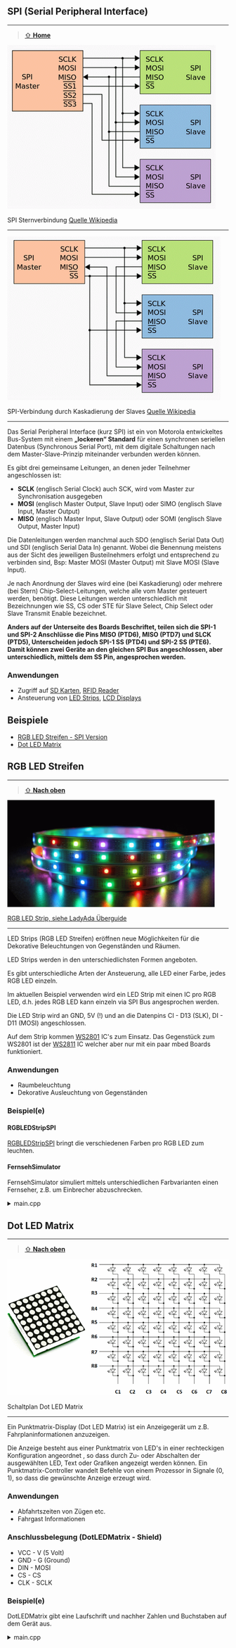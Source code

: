 ## SPI (Serial Peripheral Interface)
***

> [⇧ **Home**](https://github.com/iotkitv3/intro)

![](https://raw.githubusercontent.com/iotkitv3/intro/main/images/SPI.png)

SPI Sternverbindung [Quelle Wikipedia](http://de.wikipedia.org/wiki/Serial_Peripheral_Interface)

- - -

![](https://raw.githubusercontent.com/iotkitv3/intro/main/images/SPI2.png) 

SPI-Verbindung durch Kaskadierung der Slaves [Quelle Wikipedia](http://de.wikipedia.org/wiki/Serial_Peripheral_Interface) 

- - -

Das Serial Peripheral Interface (kurz SPI) ist ein von Motorola entwickeltes Bus-System mit einem **„lockeren“ Standard** für einen synchronen seriellen Datenbus (Synchronous Serial Port), mit dem digitale Schaltungen nach dem Master-Slave-Prinzip miteinander verbunden werden können.

Es gibt drei gemeinsame Leitungen, an denen jeder Teilnehmer angeschlossen ist:

*   **SCLK** (englisch Serial Clock) auch SCK, wird vom Master zur Synchronisation ausgegeben
*   **MOSI** (englisch Master Output, Slave Input) oder SIMO (englisch Slave Input, Master Output)
*   **MISO** (englisch Master Input, Slave Output) oder SOMI (englisch Slave Output, Master Input)

Die Datenleitungen werden manchmal auch SDO (englisch Serial Data Out) und SDI (englisch Serial Data In) genannt. Wobei die Benennung meistens aus der Sicht des jeweiligen Busteilnehmers erfolgt und entsprechend zu verbinden sind, Bsp: Master MOSI (Master Output) mit Slave MOSI (Slave Input).

Je nach Anordnung der Slaves wird eine (bei Kaskadierung) oder mehrere (bei Stern) Chip-Select-Leitungen, welche alle vom Master gesteuert werden, benötigt. Diese Leitungen werden unterschiedlich mit Bezeichnungen wie SS, CS oder STE für Slave Select, Chip Select oder Slave Transmit Enable bezeichnet.

**Anders auf der Unterseite des Boards Beschriftet, teilen sich die SPI-1 und SPI-2 Anschlüsse die Pins MISO (PTD6), MISO (PTD7) und SLCK (PTD5), Unterscheiden jedoch SPI-1 SS (PTD4) und SPI-2 SS (PTE6). Damit können zwei Geräte an den gleichen SPI Bus angeschlossen, aber unterschiedlich, mittels dem SS Pin, angesprochen werden.** 

### Anwendungen 

*   Zugriff auf [SD Karten](http://de.wikipedia.org/wiki/SD-Karte), [RFID Reader](http://de.wikipedia.org/wiki/RFID)
*   Ansteuerung von [LED Strips](https://os.mbed.com/components/Pololu-Addressable-RGB-LED-Strip/), [LCD Displays](http://developer.mbed.org/users/dreschpe/code/SPI_TFT_ILI9341/)

## Beispiele

* [RGB LED Streifen - SPI Version](#rgb-led-streifen)
* [Dot LED Matrix](#dot-led-matrix)


## RGB LED Streifen
***

> [⇧ **Nach oben**](#beispiele)

![](https://raw.githubusercontent.com/iotkitv3/intro/main/images/actors/LedStrips.png)

[RGB LED Strip, siehe LadyAda Überguide](https://learn.adafruit.com/adafruit-neopixel-uberguide) 

- - -

LED Strips (RGB LED Streifen) eröffnen neue Möglichkeiten für die Dekorative Beleuchtungen von Gegenständen und Räumen.

LED Strips werden in den unterschiedlichsten Formen angeboten.

Es gibt unterschiedliche Arten der Ansteuerung, alle LED einer Farbe, jedes RGB LED einzeln.

Im aktuellen Beispiel verwenden wird ein LED Strip mit einen IC pro RGB LED, d.h. jedes RGB LED kann einzeln via SPI Bus angesprochen werden.

Die LED Strip wird an GND, 5V (!) und an die Datenpins CI - D13 (SLK), DI - D11 (MOSI) angeschlossen.

Auf dem Strip kommen [WS2801](http://www.adafruit.com/datasheets/WS2801.pdf) IC&#039;s zum Einsatz. Das Gegenstück zum WS2801 ist der [WS2811](https://www.adafruit.com/datasheets/WS2811.pdf) IC welcher aber nur mit ein paar mbed Boards funktioniert.

### Anwendungen 

*   Raumbeleuchtung
*   Dekorative Ausleuchtung von Gegenständen

### Beispiel(e)

#### RGBLEDStripSPI

[RGBLEDStripSPI](main.cpp) bringt die verschiedenen Farben pro RGB LED zum leuchten.

#### FernsehSimulator

FernsehSimulator simuliert mittels unterschiedlichen Farbvarianten einen Fernseher, z.B. um Einbrecher abzuschrecken.

<details><summary>main.cpp</summary> 

    /** Zahlfallszahlen erzeugen und damit Fernsehsimulator fuettern
    */
    #include "mbed.h"
    #include <time.h>
    
    SPI spi( MBED_CONF_IOTKIT_LED_SPI_MOSI, NC, MBED_CONF_IOTKIT_LED_SPI_SCLK ); // mosi, miso, sclk
    
    /** 3 x 3 Werte */
    unsigned int strip[9];
    
    void writeLED()
    {
        for ( int p = 0; p < 9; p++ )
            spi.write( strip[p] );
    }
    
    void clearLED()
    {
        for ( int p = 0; p < 9; p++ ) 
        {
            strip[p] = 0;
            spi.write( strip[p] );
        }
    }
    
    int main()
    {
        printf( "LED Strip Test \n" );
         
        spi.format( 8,0 );
        spi.frequency( 800000 );
    
        clearLED();
        time_t t;
        time(&t);
        srand( (unsigned int)t );              /* Zufallsgenerator initialisieren */
    
        while   ( 1 )
        {
            for ( int i = 0; i < 9; i++ )
                strip[i] = rand() % 64 + 1;
                
            writeLED();
            thread_sleep_for( 200 );
        }
    }

</p></details>

## Dot LED Matrix
***

> [⇧ **Nach oben**](#beispiele)

![](https://raw.githubusercontent.com/iotkitv3/intro/main/images/actors/DotLEDMatrix.png) 

Schaltplan Dot LED Matrix

- - -

Ein Punktmatrix-Display (Dot LED Matrix) ist ein Anzeigegerät um z.B. Fahrplaninformationen anzuzeigen.

Die Anzeige besteht aus einer Punktmatrix von LED&#039;s in einer rechteckigen Konfiguration angeordnet , so dass durch Zu- oder Abschalten der ausgewählten LED, Text oder Grafiken angezeigt werden können. Ein Punktmatrix-Controller wandelt Befehle von einem Prozessor in Signale (0, 1), so dass die gewünschte Anzeige erzeugt wird.

### Anwendungen 

*   Abfahrtszeiten von Zügen etc.
*   Fahrgast Informationen

### Anschlussbelegung (DotLEDMatrix - Shield) 

*   VCC - V (5 Volt)
*   GND - G (Ground)
*   DIN - MOSI 
*   CS - CS
*   CLK - SCLK 

### Beispiel(e)

DotLEDMatrix gibt eine Laufschrift und nachher Zahlen und Buchstaben auf dem Gerät aus.

<details><summary>main.cpp</summary>  

    /** Beispiel fuer die Dot LED Matrix Ansteuerung
    */
    #include "mbed.h"
    #include "Driver.h"
    
    // Dot LED Matrix Driver (SPI-2 Anschluss)
    LMDriver matrix( MBED_CONF_IOTKIT_DOTLED_MOSI, MBED_CONF_IOTKIT_DOTLED_MISO, MBED_CONF_IOTKIT_DOTLED_SCLK, MBED_CONF_IOTKIT_DOTLED_SS );
    
    int main()
    {
        matrix.Setup();
        // Scrollgeschwindigkeit
        matrix.SetWaitTime( 400 );
    
        while   ( 1 )
        {
            // String welcher scrollend dargestellt wird.
            printf( "Ein Text welche auf dem Display erscheint\r\n" );
            matrix.DisplayString( "Das ist ein Test mit 26.3C" );
            thread_sleep_for( 1000 );
            
            // Alfabet anzeigen
            for ( unsigned char i = '0'; i <= 'z'; i++ )
            {
                matrix.DisplayChar( i );
                thread_sleep_for( 500 );
            }
        }
    }

</p></details>

